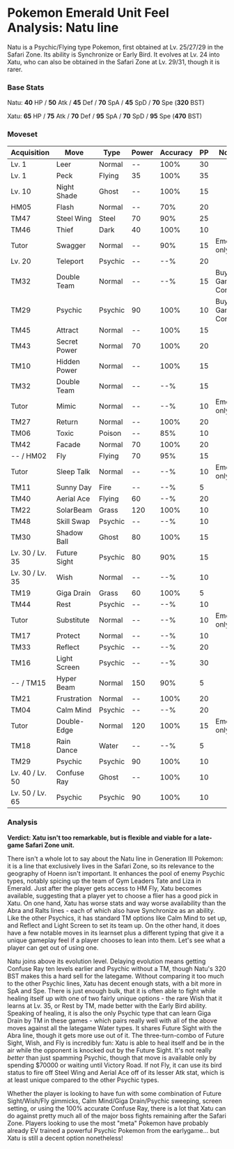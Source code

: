 # Pokemon Emerald Unit Feel Analysis: Natu line

Natu is a Psychic/Flying type Pokemon, first obtained at Lv. 25/27/29 in the Safari Zone. Its ability is Synchronize or Early Bird. It evolves at Lv. 24 into Xatu, who can also be obtained in the Safari Zone at Lv. 29/31, though it is rarer.

### Base Stats

Natu: **40** HP / **50** Atk / **45** Def / **70** SpA / **45** SpD / **70** Spe (**320** BST)

Xatu: **65** HP / **75** Atk / **70** Def / **95** SpA / **70** SpD / **95** Spe (**470** BST)

### Moveset

| Acquisition     | Move         | Type    | Power | Accuracy | PP | Notes              |
|-----------------|--------------|---------|-------|----------|----|--------------------|
| Lv. 1           | Leer         | Normal  | --    | 100%     | 30 |                    |
| Lv. 1           | Peck         | Flying  | 35    | 100%     | 35 |                    |
| Lv. 10          | Night Shade  | Ghost   | --    | 100%     | 15 |                    |
| HM05            | Flash        | Normal  | --    | 70%      | 20 |                    |
| TM47            | Steel Wing   | Steel   | 70    | 90%      | 25 |                    |
| TM46            | Thief        | Dark    | 40    | 100%     | 10 |                    |
| Tutor           | Swagger      | Normal  | --    | 90%      | 15 | Emerald only       |
| Lv. 20          | Teleport     | Psychic | --    | --%      | 20 |                    |
| TM32            | Double Team  | Normal  | --    | --%      | 15 | Buy at Game Corner |
| TM29            | Psychic      | Psychic | 90    | 100%     | 10 | Buy at Game Corner |
| TM45            | Attract      | Normal  | --    | 100%     | 15 |                    |
| TM43            | Secret Power | Normal  | 70    | 100%     | 20 |                    |
| TM10            | Hidden Power | Normal  | --    | 100%     | 15 |                    |
| TM32            | Double Team  | Normal  | --    | --%      | 15 |                    |
| Tutor           | Mimic        | Normal  | --    | --%      | 10 | Emerald only       |
| TM27            | Return       | Normal  | --    | 100%     | 20 |                    |
| TM06            | Toxic        | Poison  | --    | 85%      | 10 |                    |
| TM42            | Facade       | Normal  | 70    | 100%     | 20 |                    |
| -- / HM02       | Fly          | Flying  | 70    | 95%      | 15 |                    |
| Tutor           | Sleep Talk   | Normal  | --    | --%      | 10 | Emerald only       |
| TM11            | Sunny Day    | Fire    | --    | --%      | 5  |                    |
| TM40            | Aerial Ace   | Flying  | 60    | --%      | 20 |                    |
| TM22            | SolarBeam    | Grass   | 120   | 100%     | 10 |                    |
| TM48            | Skill Swap   | Psychic | --    | --%      | 10 |                    |
| TM30            | Shadow Ball  | Ghost   | 80    | 100%     | 15 |                    |
| Lv. 30 / Lv. 35 | Future Sight | Psychic | 80    | 90%      | 15 |                    |
| Lv. 30 / Lv. 35 | Wish         | Normal  | --    | --%      | 10 |                    |
| TM19            | Giga Drain   | Grass   | 60    | 100%     | 5  |                    |
| TM44            | Rest         | Psychic | --    | --%      | 10 |                    |
| Tutor           | Substitute   | Normal  | --    | --%      | 10 | Emerald only       |
| TM17            | Protect      | Normal  | --    | --%      | 10 |                    |
| TM33            | Reflect      | Psychic | --    | --%      | 20 |                    |
| TM16            | Light Screen | Psychic | --    | --%      | 30 |                    |
| -- / TM15       | Hyper Beam   | Normal  | 150   | 90%      | 5  |                    |
| TM21            | Frustration  | Normal  | --    | 100%     | 20 |                    |
| TM04            | Calm Mind    | Psychic | --    | --%      | 20 |                    |
| Tutor           | Double-Edge  | Normal  | 120   | 100%     | 15 | Emerald only       |
| TM18            | Rain Dance   | Water   | --    | --%      | 5  |                    |
| TM29            | Psychic      | Psychic | 90    | 100%     | 10 |                    |
| Lv. 40 / Lv. 50 | Confuse Ray  | Ghost   | --    | 100%     | 10 |                    |
| Lv. 50 / Lv. 65 | Psychic      | Psychic | 90    | 100%     | 10 |                    |

### Analysis

**Verdict: Xatu isn't too remarkable, but is flexible and viable for a late-game Safari Zone unit.**

There isn't a whole lot to say about the Natu line in Generation III Pokemon: it is a line that exclusively lives in the Safari Zone, so its relevance to the geography of Hoenn isn't important. It enhances the pool of enemy Psychic types, notably spicing up the team of Gym Leaders Tate and Liza in Emerald. Just after the player gets access to HM Fly, Xatu becomes available, suggesting that a player yet to choose a flier has a good pick in Xatu. On one hand, Xatu has worse stats and way worse availability than the Abra and Ralts lines - each of which also have Synchronize as an ability. Like the other Psychics, it has standard TM options like Calm Mind to set up, and Reflect and Light Screen to set its team up. On the other hand, it does have a few notable moves in its learnset plus a different typing that give it a unique gameplay feel if a player chooses to lean into them. Let's see what a player can get out of using one.

Natu joins above its evolution level. Delaying evolution means getting Confuse Ray ten levels earlier and Psychic without a TM, though Natu's 320 BST makes this a hard sell for the lategame. Without comparing it too much to the other Psychic lines, Xatu has decent enough stats, with a bit more in SpA and Spe. There is just enough bulk, that it is often able to fight while healing itself up with one of two fairly unique options - the rare Wish that it learns at Lv. 35, or Rest by TM, made better with the Early Bird ability. Speaking of healing, it is also the only Psychic type that can learn Giga Drain by TM in these games - which pairs really well with all of the above moves against all the lategame Water types. It shares Future Sight with the Abra line, though it gets more use out of it. The three-turn-combo of Future Sight, Wish, and Fly is incredibly fun: Xatu is able to heal itself and be in the air while the opponent is knocked out by the Future Sight. It's not really _better_ than just spamming Psychic, though that move is available only by spending $70000 or waiting until Victory Road. If not Fly, it can use its bird status to fire off Steel Wing and Aerial Ace off of its lesser Atk stat, which is at least unique compared to the other Psychic types.

Whether the player is looking to have fun with some combination of Future Sight/Wish/Fly gimmicks, Calm Mind/Giga Drain/Psychic sweeping, screen setting, or using the 100% accurate Confuse Ray, there is a lot that Xatu can do against pretty much all of the major boss fights remaining after the Safari Zone. Players looking to use the most "meta" Pokemon have probably already EV trained a powerful Psychic Pokemon from the earlygame... but Xatu is still a decent option nonetheless!